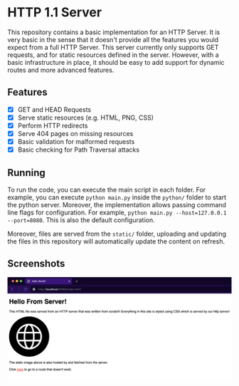 # HTTP 1.1 Server

This repository contains a basic implementation for an HTTP Server. It is very basic in the sense that it
doesn't provide all the features you would expect from a full HTTP Server. This server currently only supports
GET requests, and for static resources defined in the server. However, with a basic infrastructure in place,
it should be easy to add support for dynamic routes and more advanced features.

## Features

- [x] GET and HEAD Requests
- [x] Serve static resources (e.g. HTML, PNG, CSS)
- [x] Perform HTTP redirects
- [x] Serve 404 pages on missing resources
- [x] Basic validation for malformed requests
- [x] Basic checking for Path Traversal attacks

## Running

To run the code, you can execute the main script in each folder. For example, you can execute `python main.py` inside 
the `python/` folder to start the python server. Moreover, the implementation allows passing command line flags for 
configuration. For example, `python main.py --host=127.0.0.1 --port=8080`. This is also the default configuration.

Moreover, files are served from the `static/` folder, uploading and updating the files in this repository
will automatically update the content on refresh.

## Screenshots
![](/images/site.png)
